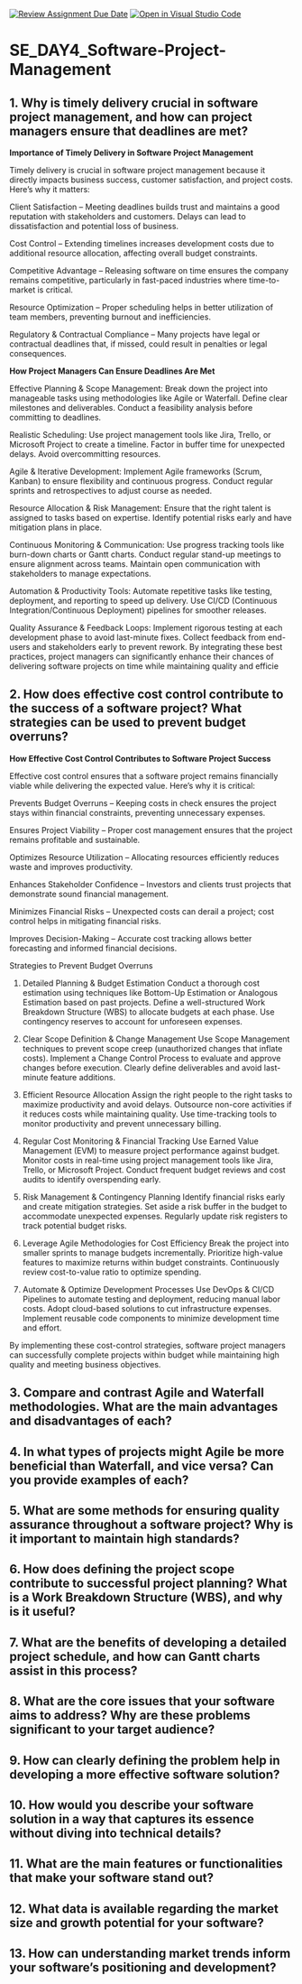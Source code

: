 [![Review Assignment Due Date](https://classroom.github.com/assets/deadline-readme-button-22041afd0340ce965d47ae6ef1cefeee28c7c493a6346c4f15d667ab976d596c.svg)](https://classroom.github.com/a/9pw6JKcu)
[![Open in Visual Studio Code](https://classroom.github.com/assets/open-in-vscode-2e0aaae1b6195c2367325f4f02e2d04e9abb55f0b24a779b69b11b9e10269abc.svg)](https://classroom.github.com/online_ide?assignment_repo_id=18701582&assignment_repo_type=AssignmentRepo)
# SE_DAY4_Software-Project-Management
## 1. Why is timely delivery crucial in software project management, and how can project managers ensure that deadlines are met?

**Importance of Timely Delivery in Software Project Management**

Timely delivery is crucial in software project management because it directly impacts business success, customer satisfaction, and project costs. Here’s why it matters:

Client Satisfaction – Meeting deadlines builds trust and maintains a good reputation with stakeholders and customers. Delays can lead to dissatisfaction and potential loss of business.

Cost Control – Extending timelines increases development costs due to additional resource allocation, affecting overall budget constraints.

Competitive Advantage – Releasing software on time ensures the company remains competitive, particularly in fast-paced industries where time-to-market is critical.

Resource Optimization – Proper scheduling helps in better utilization of team members, preventing burnout and inefficiencies.

Regulatory & Contractual Compliance – Many projects have legal or contractual deadlines that, if missed, could result in penalties or legal consequences.

**How Project Managers Can Ensure Deadlines Are Met**

Effective Planning & Scope Management:
Break down the project into manageable tasks using methodologies like Agile or Waterfall.
Define clear milestones and deliverables.
Conduct a feasibility analysis before committing to deadlines.

Realistic Scheduling:
Use project management tools like Jira, Trello, or Microsoft Project to create a timeline.
Factor in buffer time for unexpected delays.
Avoid overcommitting resources.

Agile & Iterative Development:
Implement Agile frameworks (Scrum, Kanban) to ensure flexibility and continuous progress.
Conduct regular sprints and retrospectives to adjust course as needed.

Resource Allocation & Risk Management:
Ensure that the right talent is assigned to tasks based on expertise.
Identify potential risks early and have mitigation plans in place.

Continuous Monitoring & Communication:
Use progress tracking tools like burn-down charts or Gantt charts.
Conduct regular stand-up meetings to ensure alignment across teams.
Maintain open communication with stakeholders to manage expectations.

Automation & Productivity Tools:
Automate repetitive tasks like testing, deployment, and reporting to speed up delivery.
Use CI/CD (Continuous Integration/Continuous Deployment) pipelines for smoother releases.

Quality Assurance & Feedback Loops:
Implement rigorous testing at each development phase to avoid last-minute fixes.
Collect feedback from end-users and stakeholders early to prevent rework.
By integrating these best practices, project managers can significantly enhance their chances of delivering software projects on time while maintaining quality and efficie


## 2. How does effective cost control contribute to the success of a software project? What strategies can be used to prevent budget overruns?

**How Effective Cost Control Contributes to Software Project Success**

Effective cost control ensures that a software project remains financially viable while delivering the expected value. Here’s why it is critical:

Prevents Budget Overruns – Keeping costs in check ensures the project stays within financial constraints, preventing unnecessary expenses.

Ensures Project Viability – Proper cost management ensures that the project remains profitable and sustainable.

Optimizes Resource Utilization – Allocating resources efficiently reduces waste and improves productivity.

Enhances Stakeholder Confidence – Investors and clients trust projects that demonstrate sound financial management.

Minimizes Financial Risks – Unexpected costs can derail a project; cost control helps in mitigating financial risks.

Improves Decision-Making – Accurate cost tracking allows better forecasting and informed financial decisions.

Strategies to Prevent Budget Overruns

1. Detailed Planning & Budget Estimation
Conduct a thorough cost estimation using techniques like Bottom-Up Estimation or Analogous Estimation based on past projects.
Define a well-structured Work Breakdown Structure (WBS) to allocate budgets at each phase.
Use contingency reserves to account for unforeseen expenses.

2. Clear Scope Definition & Change Management
Use Scope Management techniques to prevent scope creep (unauthorized changes that inflate costs).
Implement a Change Control Process to evaluate and approve changes before execution.
Clearly define deliverables and avoid last-minute feature additions.

3. Efficient Resource Allocation
Assign the right people to the right tasks to maximize productivity and avoid delays.
Outsource non-core activities if it reduces costs while maintaining quality.
Use time-tracking tools to monitor productivity and prevent unnecessary billing.

4. Regular Cost Monitoring & Financial Tracking
Use Earned Value Management (EVM) to measure project performance against budget.
Monitor costs in real-time using project management tools like Jira, Trello, or Microsoft Project.
Conduct frequent budget reviews and cost audits to identify overspending early.

5. Risk Management & Contingency Planning
Identify financial risks early and create mitigation strategies.
Set aside a risk buffer in the budget to accommodate unexpected expenses.
Regularly update risk registers to track potential budget risks.

6. Leverage Agile Methodologies for Cost Efficiency
Break the project into smaller sprints to manage budgets incrementally.
Prioritize high-value features to maximize returns within budget constraints.
Continuously review cost-to-value ratio to optimize spending.

7. Automate & Optimize Development Processes
Use DevOps & CI/CD Pipelines to automate testing and deployment, reducing manual labor costs.
Adopt cloud-based solutions to cut infrastructure expenses.
Implement reusable code components to minimize development time and effort.

By implementing these cost-control strategies, software project managers can successfully complete projects within budget while maintaining high quality and meeting business objectives.








## 3. Compare and contrast Agile and Waterfall methodologies. What are the main advantages and disadvantages of each?
## 4. In what types of projects might Agile be more beneficial than Waterfall, and vice versa? Can you provide examples of each?
## 5. What are some methods for ensuring quality assurance throughout a software project? Why is it important to maintain high standards?
## 6. How does defining the project scope contribute to successful project planning? What is a Work Breakdown Structure (WBS), and why is it useful?
## 7. What are the benefits of developing a detailed project schedule, and how can Gantt charts assist in this process?
## 8. What are the core issues that your software aims to address? Why are these problems significant to your target audience?
## 9. How can clearly defining the problem help in developing a more effective software solution?
## 10. How would you describe your software solution in a way that captures its essence without diving into technical details?
## 11. What are the main features or functionalities that make your software stand out?
## 12. What data is available regarding the market size and growth potential for your software?
## 13. How can understanding market trends inform your software’s positioning and development?
